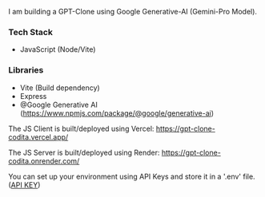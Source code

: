 I am building a GPT-Clone using Google Generative-AI (Gemini-Pro Model).

### Tech Stack
- JavaScript (Node/Vite)

### Libraries
- Vite (Build dependency)
- Express
- @Google Generative AI (https://www.npmjs.com/package/@google/generative-ai)

The JS Client is built/deployed using Vercel: https://gpt-clone-codita.vercel.app/

The JS Server is built/deployed using Render: https://gpt-clone-codita.onrender.com/ 

You can set up your environment using API Keys and store it in a '.env' file. ([API KEY](https://makersuite.google.com/app/apikey))



